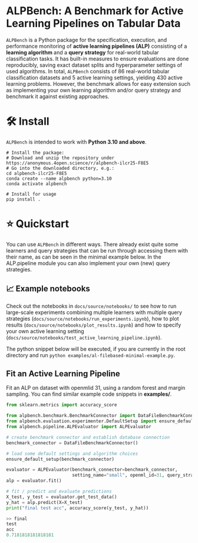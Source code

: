 # ALPBench: A Benchmark for Active Learning Pipelines on Tabular Data
`ALPBench` is a Python package for the specification, execution, and performance monitoring of **active learning pipelines (ALP)** consisting of a **learning algorithm** and a **query strategy** for real-world tabular classification tasks. It has built-in measures to ensure evaluations are done reproducibly, saving exact dataset splits and hyperparameter settings of used algorithms. In total, `ALPBench` consists of 86 real-world tabular classification datasets and 5 active learning settings, yielding 430 active learning problems. However, the benchmark allows for easy extension such as implementing your own learning algorithm and/or query strategy and benchmark it against existing approaches.


# 🛠️ Install
`ALPBench` is intended to work with **Python 3.10 and above**.

```
# Install the package:
# Download and unzip the repository under https://anonymous.4open.science/r/alpbench-ilcr25-F8E5
# Go into the downloaded directory, e.g.:
cd alpbench-ilcr25-F8E5
conda create --name alpbench python=3.10
conda activate alpbench

# Install for usage
pip install .
```


# ⭐ Quickstart
You can use `ALPBench` in different ways. There already exist quite some learners and query strategies that can be
run through accessing them with their name, as can be seen in the minimal example below. In the ALP.pipeline module you
can also implement your own (new) query strategies.

## 📈 Example notebooks
Check out the notebooks in ```docs/source/notebooks/```  to see how to run large-scale experiments combining multiple learners with multiple 
query strategies (```docs/source/notebooks/run_experiments.ipynb```), how to plot results (```docs/source/notebooks/plot_results.ipynb```) and how to specify your own active learning setting (```docs/source/notebooks/test_active_learning_pipeline.ipynb```).

The python snippet below will be executed, if you are currently in the root directory and run ```python examples/al-filebased-minimal-example.py```.

## Fit an Active Learning Pipeline

Fit an ALP on dataset with openmlid 31, using a random forest and margin sampling. You can find similar example code snippets in
**examples/**. 

```python
from sklearn.metrics import accuracy_score

from alpbench.benchmark.BenchmarkConnector import DataFileBenchmarkConnector
from alpbench.evaluation.experimenter.DefaultSetup import ensure_default_setup
from alpbench.pipeline.ALPEvaluator import ALPEvaluator

# create benchmark connector and establish database connection
benchmark_connector = DataFileBenchmarkConnector()

# load some default settings and algorithm choices
ensure_default_setup(benchmark_connector)

evaluator = ALPEvaluator(benchmark_connector=benchmark_connector,
                         setting_name="small", openml_id=31, query_strategy_name="margin", learner_name="rf_gini")
alp = evaluator.fit()

# fit / predict and evaluate predictions
X_test, y_test = evaluator.get_test_data()
y_hat = alp.predict(X=X_test)
print("final test acc", accuracy_score(y_test, y_hat))

>> final
test
acc
0.7181818181818181

```
